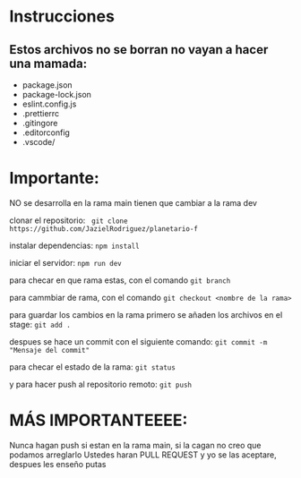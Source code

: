 # Instrucciones

## Estos archivos no se borran no vayan a hacer una mamada:
- package.json
- package-lock.json
- eslint.config.js
- .prettierrc
- .gitingore
- .editorconfig
- .vscode/

# Importante:
NO se desarrolla en la rama main tienen que cambiar a la rama dev

clonar el repositorio:
``` git clone  https://github.com/JazielRodriguez/planetario-f```

instalar dependencias:
``` npm install ```

iniciar el servidor:
``` npm run dev ```

para checar en que rama estas, con el comando
``` git branch ```

para cammbiar de rama, con el comando
``` git checkout <nombre de la rama> ```

para guardar los cambios en la rama primero se añaden los archivos en el stage:
``` git add . ```

despues se hace un commit con el siguiente comando:
``` git commit -m "Mensaje del commit" ```

para checar el estado de la rama:
``` git status ```

y para hacer push al repositorio remoto:
``` git push ```

# MÁS IMPORTANTEEEE:
Nunca hagan push si estan en la rama main, si la cagan no creo que podamos arreglarlo
Ustedes haran PULL REQUEST y yo se las aceptare, despues les enseño putas
